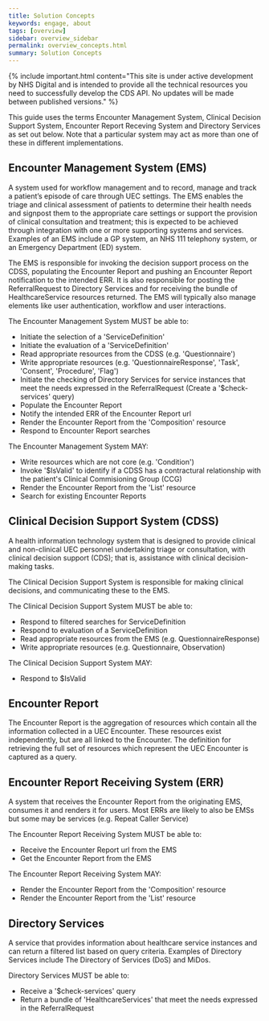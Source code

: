 ```yaml
---
title: Solution Concepts
keywords: engage, about
tags: [overview]
sidebar: overview_sidebar
permalink: overview_concepts.html
summary: Solution Concepts
---
```


{% include important.html content="This site is under active development by NHS Digital and is intended to provide all the technical resources you need to successfully develop the CDS API. No updates will be made between published versions." %}


This guide uses the terms Encounter Management System, Clinical Decision Support System, Encounter Report Receving System and Directory Services as set out below. Note that a particular system may act as more than one of these in different implementations.

## Encounter Management System (EMS) ##
A system used for workflow management and to record, manage and track a patient’s episode of care through UEC settings. The EMS enables the triage and clinical assessment of patients to determine their health needs and signpost them to the appropriate care settings or support the provision of clinical consultation and treatment; this is expected to be achieved through integration with one or more supporting systems and services. Examples of an EMS include a GP system, an NHS 111 telephony system, or an Emergency Department (ED) system.

The EMS is responsible for invoking the decision support process on the CDSS, populating the Encounter Report and pushing an Encounter Report notification to the intended ERR.  It is also responsible for posting the ReferralRequest to Directory Services and for receiving the bundle of HealthcareService resources returned. The EMS will typically also manage elements like user authentication, workflow and user interactions.

The Encounter Management System MUST be able to:

* Initiate the selection of a 'ServiceDefinition'
* Initiate the evaluation of a 'ServiceDefinition'
* Read appropriate resources from the CDSS (e.g. 'Questionnaire')
* Write appropriate resources (e.g. 'QuestionnaireResponse', 'Task', 'Consent', 'Procedure', 'Flag')
* Initiate the checking of Directory Services for service instances that meet the needs expressed in the ReferralRequest (Create a '$check-services' query)
* Populate the Encounter Report
* Notify the intended ERR of the Encounter Report url
* Render the Encounter Report from the 'Composition' resource
* Respond to Encounter Report searches

The Encounter Management System MAY:

* Write resources which are not core (e.g. 'Condition')
* Invoke '$IsValid' to identify if a CDSS has a contractural relationship with the patient's Clinical Commisioning Group (CCG)
* Render the Encounter Report from the 'List' resource
* Search for existing Encounter Reports


## Clinical Decision Support System (CDSS) ##
A health information technology system that is designed to provide clinical and non-clinical UEC personnel undertaking triage or consultation, with clinical decision support (CDS); that is, assistance with clinical decision-making tasks.

The Clinical Decision Support System is responsible for making clinical decisions, and communicating these to the EMS.

The Clinical Decision Support System MUST be able to:

* Respond to filtered searches for ServiceDefinition
* Respond to evaluation of a ServiceDefinition
* Read appropriate resources from the EMS (e.g. QuestionnaireResponse)
* Write appropriate resources (e.g. Questionnaire, Observation)

The Clinical Decision Support System MAY:

* Respond to $IsValid

## Encounter Report ##
The Encounter Report is the aggregation of resources which contain all the information collected in a UEC Encounter.  These resources exist independently, but are all linked to the Encounter.  The definition for retrieving the full set of resources which represent the UEC Encounter is captured as a query.

## Encounter Report Receiving System (ERR) ##
A system that receives the Encounter Report from the originating EMS, consumes it and renders it for users. Most ERRs are likely to also be EMSs but some may be services (e.g. Repeat Caller Service)

The Encounter Report Receiving System MUST be able to:

* Receive the Encounter Report url from the EMS
* Get the Encounter Report from the EMS

The Encounter Report Receiving System MAY:

* Render the Encounter Report from the 'Composition' resource
* Render the Encounter Report from the 'List' resource


## Directory Services ##

A service that provides information about healthcare service instances and can return a filtered list based on query criteria. Examples of Directory Services include The Directory of Services (DoS) and MiDos.

Directory Services MUST be able to:

* Receive a '$check-services' query
* Return a bundle of 'HealthcareServices' that meet the needs expressed in the ReferralRequest
